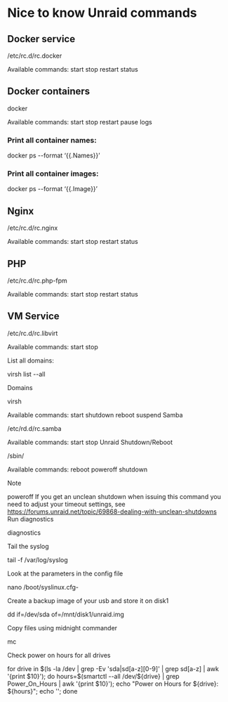 # Nice to know Unraid commands
## Docker service

/etc/rc.d/rc.docker <command>

Available commands: start stop restart status

## Docker containers

docker <command> <containername>

Available commands: start stop restart pause logs

### Print all container names:

docker ps --format ‘{{.Names}}’

### Print all container images:

docker ps --format ‘{{.Image}}’

## Nginx

/etc/rc.d/rc.nginx <command>

Available commands: start stop restart status

## PHP

/etc/rc.d/rc.php-fpm <command>

Available commands: start stop restart status

## VM Service

/etc/rc.d/rc.libvirt <command>

Available commands: start stop

List all domains:

virsh list --all

Domains

virsh <command> <domain>

Available commands: start shutdown reboot suspend
Samba

/etc/rd.d/rc.samba <command>

Available commands: start stop
Unraid
Shutdown/Reboot

/sbin/<command>

Available commands: reboot poweroff shutdown

Note

poweroff If you get an unclean shutdown when issuing this command you need to adjust your timeout settings, see https://forums.unraid.net/topic/69868-dealing-with-unclean-shutdowns
Run diagnostics

diagnostics

Tail the syslog

tail -f /var/log/syslog

Look at the parameters in the config file

nano /boot/syslinux.cfg-

Create a backup image of your usb and store it on disk1

dd if=/dev/sda of=/mnt/disk1/unraid.img

Copy files using midnight commander

mc

Check power on hours for all drives

for drive in $(ls -la /dev | grep -Ev 'sda|sd[a-z][0-9]' | grep sd[a-z] | awk '{print $10}'); do hours=$(smartctl --all /dev/${drive} | grep Power_On_Hours | awk '{print $10}'); echo "Power on Hours for ${drive}: ${hours}"; echo ''; done


